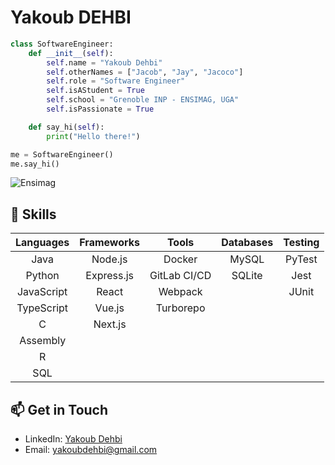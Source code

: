 # Yakoub DEHBI


```python
class SoftwareEngineer:
    def __init__(self):
        self.name = "Yakoub Dehbi"
        self.otherNames = ["Jacob", "Jay", "Jacoco"]
        self.role = "Software Engineer"
        self.isAStudent = True
        self.school = "Grenoble INP - ENSIMAG, UGA"
        self.isPassionate = True

    def say_hi(self):
        print("Hello there!")

me = SoftwareEngineer()
me.say_hi()
```

![Ensimag](https://ensimag.grenoble-inp.fr/uas/alias2/LOGO/Grenoble+INP+-+Ensimag+%28couleur%2C+RVB%2C+120px%29.png)


## 🚀 Skills

| Languages | Frameworks | Tools | Databases | Testing |
|:---------:|:----------:|:-----:|:---------:|:-------:|
| Java      | Node.js    | Docker| MySQL     | PyTest  |
| Python    | Express.js | GitLab CI/CD | SQLite | Jest |
| JavaScript| React      | Webpack |          | JUnit  |
| TypeScript| Vue.js     | Turborepo |        |        |
| C         | Next.js    |        |          |        |
| Assembly  |            |        |          |        |
| R         |            |        |          |        |
| SQL       |            |        |          |        |


## 📫 Get in Touch
- LinkedIn: [Yakoub Dehbi](https://www.linkedin.com/in/yakoub-dehbi)
- Email: yakoubdehbi@gmail.com








<!--
**Dehbiy/Dehbiy** is a ✨ _special_ ✨ repository because its `README.md` (this file) appears on your GitHub profile.

Here are some ideas to get you started:

- 🔭 I’m currently working on ...
- 🌱 I’m currently learning ...
- 👯 I’m looking to collaborate on ...
- 🤔 I’m looking for help with ...
- 💬 Ask me about ...
- 📫 How to reach me: ...
- 😄 Pronouns: ...
- ⚡ Fun fact: ...
-->
